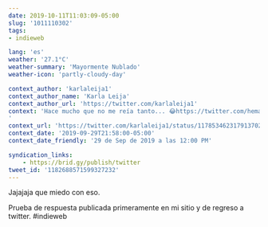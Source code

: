 ```yaml
---
date: 2019-10-11T11:03:09-05:00
slug: '1011110302'
tags:
- indieweb

lang: 'es'
weather: '27.1°C'
weather-summary: 'Mayormente Nublado'
weather-icon: 'partly-cloudy-day'

context_author: 'karlaleija1'
context_author_name: 'Karla Leija'
context_author_url: 'https://twitter.com/karlaleija1'
context: 'Hace mucho que no me reía tanto... 😂‪https://twitter.com/hemanmamadorsin/status/1177811060159586305 …‬
'
context_url: 'https://twitter.com/karlaleija1/status/1178534623179137029?s=12'
context_date: '2019-09-29T21:58:00-05:00'
context_date_friendly: '29 de Sep de 2019 a las 12:00 PM'

syndication_links:
    - https://brid.gy/publish/twitter
tweet_id: '1182688571599327232'
---
```

Jajajaja que miedo con eso.

Prueba de respuesta publicada primeramente en mi sitio y de regreso a twitter. #indieweb
